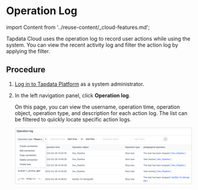 # Operation Log

import Content from '../reuse-content/_cloud-features.md';

<Content />

Tapdata Cloud uses the operation log to record user actions while using the system. You can view the recent activity log and filter the action log by applying the filter.



## Procedure

1. [Log in to Tapdata Platform](log-in.md) as a system administrator.

2. In the left navigation panel, click **Operation log**.

   On this page, you can view the username, operation time, operation object, operation type, and description for each action log. The list can be filtered to quickly locate specific action logs.

   ![](../images/operation_log_en.png)
